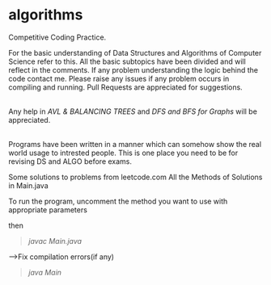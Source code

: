 # algorithms
Competitive Coding Practice.

For the basic understanding of Data Structures and Algorithms of Computer Science refer to this.
All the basic subtopics have been divided and will reflect in the comments.
If any problem understanding the logic behind the code contact me. 
Please raise any issues if any problem occurs in compiling and running.
Pull Requests are appreciated for suggestions.
<br>
<br>

Any help in *AVL & BALANCING TREES* and *DFS and BFS for Graphs* will be appreciated.

<br>
Programs have been written in a manner which can somehow show the real world usage to intrested people.
This is one place you need to be for revising DS and ALGO before exams.
<br>

Some solutions to problems from leetcode.com
All the Methods of Solutions in Main.java 

To run the program, uncomment the method you want to use with appropriate parameters

then 
>*javac Main.java*<br>

-->Fix compilation errors(if any)<br>

>*java Main*
